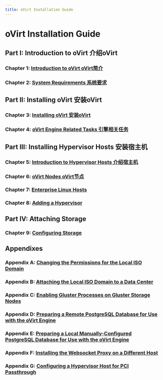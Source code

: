 ```yaml
---
title: oVirt Installation Guide
---
```


# oVirt Installation Guide

## Part I: Introduction to oVirt 介绍oVirt

### Chapter 1: [Introduction to oVirt oVirt简介](../chap-Introduction_to_oVirt)

### Chapter 2: [System Requirements 系统要求](../chap-System_Requirements)

## Part II: Installing oVirt 安装oVirt

### Chapter 3: [Installing oVirt 安装oVirt](../chap-Installing_oVirt)

### Chapter 4: [oVirt Engine Related Tasks 引擎相关任务](../chap-oVirt_Engine_Related_Tasks)

## Part III: Installing Hypervisor Hosts 安装宿主机

### Chapter 5: [Introduction to Hypervisor Hosts 介绍宿主机](../chap-Introduction_to_Hypervisor_Hosts)

### Chapter 6: [oVirt Nodes oVirt节点](../chap-oVirt_Nodes)

### Chapter 7: [Enterprise Linux Hosts](../chap-Enterprise_Linux_Hosts)

### Chapter 8: [Adding a Hypervisor](../chap-Adding_a_Hypervisor)

## Part IV: Attaching Storage

### Chapter 9: [Configuring Storage](../chap-Configuring_Storage)

## Appendixes

### Appendix A: [Changing the Permissions for the Local ISO Domain](../appe-Changing_the_Permissions_for_the_Local_ISO_Domain)

### Appendix B: [Attaching the Local ISO Domain to a Data Center](../appe-Attaching_the_Local_ISO_Domain_to_a_Data_Center)

### Appendix C: [Enabling Gluster Processes on Gluster Storage Nodes](../appe-Enabling_Gluster_Processes_on_Gluster_Storage_Nodes)

### Appendix D: [Preparing a Remote PostgreSQL Database for Use with the oVirt Engine](../appe-Preparing_a_Remote_PostgreSQL_Database_for_Use_with_the_oVirt_Engine)

### Appendix E: [Preparing a Local Manually-Configured PostgreSQL Database for Use with the oVirt Engine](../appe-Preparing_a_Local_Manually-Configured_PostgreSQL_Database_for_Use_with_the_oVirt_Engine)

### Appendix F: [Installing the Websocket Proxy on a Different Host](../appe-Installing_the_Websocket_Proxy_on_a_different_host)

### Appendix G: [Configuring a Hypervisor Host for PCI Passthrough](../appe-Configuring_a_Hypervisor_Host_for_PCI_Passthrough)
